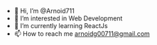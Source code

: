 - 👋 Hi, I’m @Arnoid711
- 👀 I’m interested in Web Development
- 🌱 I’m currently learning ReactJs
- 📫 How to reach me arnoidg00711@gmail.com

<!---
Arnoid711/Arnoid711 is a ✨ special ✨ repository because its `README.md` (this file) appears on your GitHub profile.
You can click the Preview link to take a look at your changes.
--->
